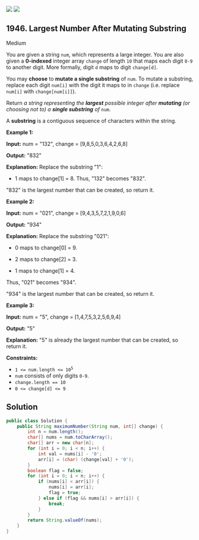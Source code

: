 [![](https://img.shields.io/github/stars/javadev/LeetCode-in-Java?label=Stars&style=flat-square)](https://github.com/javadev/LeetCode-in-Java)
[![](https://img.shields.io/github/forks/javadev/LeetCode-in-Java?label=Fork%20me%20on%20GitHub%20&style=flat-square)](https://github.com/javadev/LeetCode-in-Java/fork)

## 1946\. Largest Number After Mutating Substring

Medium

You are given a string `num`, which represents a large integer. You are also given a **0-indexed** integer array `change` of length `10` that maps each digit `0-9` to another digit. More formally, digit `d` maps to digit `change[d]`.

You may **choose** to **mutate a single substring** of `num`. To mutate a substring, replace each digit `num[i]` with the digit it maps to in `change` (i.e. replace `num[i]` with `change[num[i]]`).

Return _a string representing the **largest** possible integer after **mutating** (or choosing not to) a **single substring** of_ `num`.

A **substring** is a contiguous sequence of characters within the string.

**Example 1:**

**Input:** num = "132", change = [9,8,5,0,3,6,4,2,6,8]

**Output:** "832"

**Explanation:** Replace the substring "1": 

- 1 maps to change[1] = 8. Thus, "132" becomes "832". 
  
"832" is the largest number that can be created, so return it.

**Example 2:**

**Input:** num = "021", change = [9,4,3,5,7,2,1,9,0,6]

**Output:** "934"

**Explanation:** Replace the substring "021": 

- 0 maps to change[0] = 9. 

- 2 maps to change[2] = 3. 

- 1 maps to change[1] = 4. 
  
Thus, "021" becomes "934". 

"934" is the largest number that can be created, so return it.

**Example 3:**

**Input:** num = "5", change = [1,4,7,5,3,2,5,6,9,4]

**Output:** "5"

**Explanation:** "5" is already the largest number that can be created, so return it.

**Constraints:**

*   <code>1 <= num.length <= 10<sup>5</sup></code>
*   `num` consists of only digits `0-9`.
*   `change.length == 10`
*   `0 <= change[d] <= 9`

## Solution

```java
public class Solution {
    public String maximumNumber(String num, int[] change) {
        int n = num.length();
        char[] nums = num.toCharArray();
        char[] arr = new char[n];
        for (int i = 0; i < n; i++) {
            int val = nums[i] - '0';
            arr[i] = (char) (change[val] + '0');
        }
        boolean flag = false;
        for (int i = 0; i < n; i++) {
            if (nums[i] < arr[i]) {
                nums[i] = arr[i];
                flag = true;
            } else if (flag && nums[i] > arr[i]) {
                break;
            }
        }
        return String.valueOf(nums);
    }
}
```